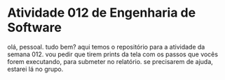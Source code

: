# Atividade 012 de Engenharia de Software

olá, pessoal. tudo bem? aqui temos o repositório para a atividade da semana 012. vou pedir que tirem prints da tela com os passos que vocês forem executando, para submeter no relatório.
se precisarem de ajuda, estarei lá no grupo. 
